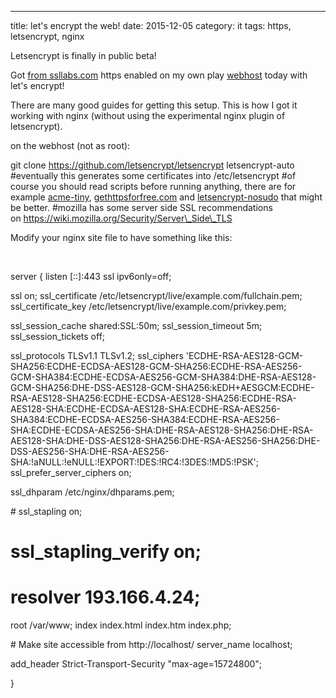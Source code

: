 ---
title: let's encrypt the web!
date: 2015-12-05
category: it
tags: https, letsencrypt, nginx

Letsencrypt is finally in public beta!

Got [from ssllabs.com](https://www.ssllabs.com/ssltest/analyze.html?d=mat.rix.fi) https enabled on my own play [webhost](https://mat.rix.fi) today with let's encrypt!

There are many good guides for getting this setup. This is how I got it working with nginx (without using the experimental nginx plugin of letsencrypt).

on the webhost (not as root):

git clone https://github.com/letsencrypt/letsencrypt letsencrypt-auto #eventually this generates some certificates into /etc/letsencrypt #of course you should read scripts before running anything, there are for example [acme-tiny](https://github.com/diafygi/acme-tiny), [gethttpsforfree.com](https://gethttpsforfree.com/) and [letsencrypt-nosudo](https://github.com/diafygi/letsencrypt-nosudo) that might be better. #mozilla has some server side SSL recommendations on https://wiki.mozilla.org/Security/Server\_Side\_TLS

Modify your nginx site file to have something like this:

 

server {
 listen \[::\]:443 ssl ipv6only=off;

ssl on;
 ssl\_certificate /etc/letsencrypt/live/example.com/fullchain.pem;
 ssl\_certificate\_key /etc/letsencrypt/live/example.com/privkey.pem;

ssl\_session\_cache shared:SSL:50m;
 ssl\_session\_timeout 5m;
 ssl\_session\_tickets off;

ssl\_protocols TLSv1.1 TLSv1.2;
 ssl\_ciphers 'ECDHE-RSA-AES128-GCM-SHA256:ECDHE-ECDSA-AES128-GCM-SHA256:ECDHE-RSA-AES256-GCM-SHA384:ECDHE-ECDSA-AES256-GCM-SHA384:DHE-RSA-AES128-GCM-SHA256:DHE-DSS-AES128-GCM-SHA256:kEDH+AESGCM:ECDHE-RSA-AES128-SHA256:ECDHE-ECDSA-AES128-SHA256:ECDHE-RSA-AES128-SHA:ECDHE-ECDSA-AES128-SHA:ECDHE-RSA-AES256-SHA384:ECDHE-ECDSA-AES256-SHA384:ECDHE-RSA-AES256-SHA:ECDHE-ECDSA-AES256-SHA:DHE-RSA-AES128-SHA256:DHE-RSA-AES128-SHA:DHE-DSS-AES128-SHA256:DHE-RSA-AES256-SHA256:DHE-DSS-AES256-SHA:DHE-RSA-AES256-SHA:!aNULL:!eNULL:!EXPORT:!DES:!RC4:!3DES:!MD5:!PSK';
 ssl\_prefer\_server\_ciphers on;

ssl\_dhparam /etc/nginx/dhparams.pem;

\# ssl\_stapling on;
# ssl\_stapling\_verify on;
# resolver 193.166.4.24; 
 root /var/www;
 index index.html index.htm index.php;

\# Make site accessible from http://localhost/
 server\_name localhost;

add\_header Strict-Transport-Security "max-age=15724800";

}
